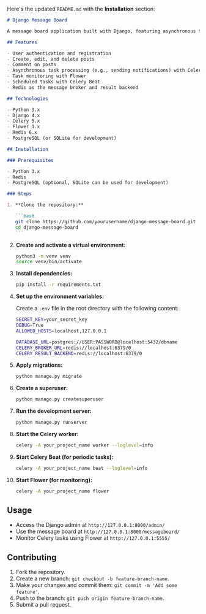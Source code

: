 Here's the updated `README.md` with the **Installation** section:

````markdown
# Django Message Board

A message board application built with Django, featuring asynchronous task handling with Celery, task monitoring with Flower, periodic tasks with Celery Beat, and Redis as the message broker.

## Features

- User authentication and registration
- Create, edit, and delete posts
- Comment on posts
- Asynchronous task processing (e.g., sending notifications) with Celery
- Task monitoring with Flower
- Scheduled tasks with Celery Beat
- Redis as the message broker and result backend

## Technologies

- Python 3.x
- Django 4.x
- Celery 5.x
- Flower 1.x
- Redis 6.x
- PostgreSQL (or SQLite for development)

## Installation

### Prerequisites

- Python 3.x
- Redis
- PostgreSQL (optional, SQLite can be used for development)

### Steps

1. **Clone the repository:**

   ```bash
   git clone https://github.com/yourusername/django-message-board.git
   cd django-message-board
   ```
````

2. **Create and activate a virtual environment:**

   ```bash
   python3 -m venv venv
   source venv/bin/activate
   ```

3. **Install dependencies:**

   ```bash
   pip install -r requirements.txt
   ```

4. **Set up the environment variables:**

   Create a `.env` file in the root directory with the following content:

   ```bash
   SECRET_KEY=your_secret_key
   DEBUG=True
   ALLOWED_HOSTS=localhost,127.0.0.1

   DATABASE_URL=postgres://USER:PASSWORD@localhost:5432/dbname
   CELERY_BROKER_URL=redis://localhost:6379/0
   CELERY_RESULT_BACKEND=redis://localhost:6379/0
   ```

5. **Apply migrations:**

   ```bash
   python manage.py migrate
   ```

6. **Create a superuser:**

   ```bash
   python manage.py createsuperuser
   ```

7. **Run the development server:**

   ```bash
   python manage.py runserver
   ```

8. **Start the Celery worker:**

   ```bash
   celery -A your_project_name worker --loglevel=info
   ```

9. **Start Celery Beat (for periodic tasks):**

   ```bash
   celery -A your_project_name beat --loglevel=info
   ```

10. **Start Flower (for monitoring):**

    ```bash
    celery -A your_project_name flower
    ```

## Usage

- Access the Django admin at `http://127.0.0.1:8000/admin/`
- Use the message board at `http://127.0.0.1:8000/messageboard/`
- Monitor Celery tasks using Flower at `http://127.0.0.1:5555/`

## Contributing

1. Fork the repository.
2. Create a new branch: `git checkout -b feature-branch-name`.
3. Make your changes and commit them: `git commit -m 'Add some feature'`.
4. Push to the branch: `git push origin feature-branch-name`.
5. Submit a pull request.

```

```
